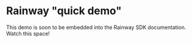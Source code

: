 # Rainway "quick demo"

This demo is soon to be embedded into the Rainway SDK documentation. Watch this space!
